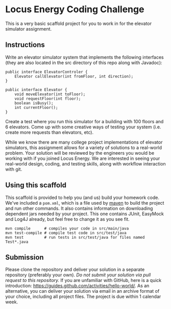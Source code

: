 # Locus Energy Coding Challenge

This is a very basic scaffold project for you to work in for the elevator simulator assignment.

## Instructions

Write an elevator simulator system that implements the following interfaces (they are also located in the src directory of this repo along with Javadoc):

    public interface ElevatorControler {
        Elevator callElevator(int fromFloor, int direction);
    }
    
    public interface Elevator {
        void moveElevator(int toFloor);
        void requestFloor(int floor);
        boolean isBusy();
        int currentFloor();
    }

Create a test where you run this simulator for a building with 100 floors and 6 elevators. Come up with some creative ways of testing your system (i.e. create more requests than elevators, etc).

While we know there are many college project implementations of elevator simulators, this assignment allows for a variety of solutions to a real-world problem.  Your solution will be reviewed by the engineers you would be working with if you joined Locus Energy.  We are interested in seeing your real-world design, coding, and testing skills, along with workflow interaction with git.

## Using this scaffold

This scaffold is provided to help you (and us) build your homework code. 
We've included a `pom.xml`, which is a file used by [maven][maven] to build the project and run other commands.   It also contains information on downloading dependent jars needed by your project.  This one contains JUnit, EasyMock and Log4J already, but feel free to change it as you see fit.

    mvn compile      # compiles your code in src/main/java
    mvn test-compile # compile test code in src/test/java
    mvn test         # run tests in src/test/java for files named Test*.java


[maven]:http://maven.apache.org/

## Submission

Please clone the repository and deliver your solution in a separate repository (preferably your own). _Do not submit your solution via pull request to this repository._ If you are unfamiliar with GitHub, here is a quick introduction: https://guides.github.com/activities/hello-world/. As an alternative, you can deliver your solution via email in an archive format of your choice, including all project files. The project is due within 1 calendar week.
